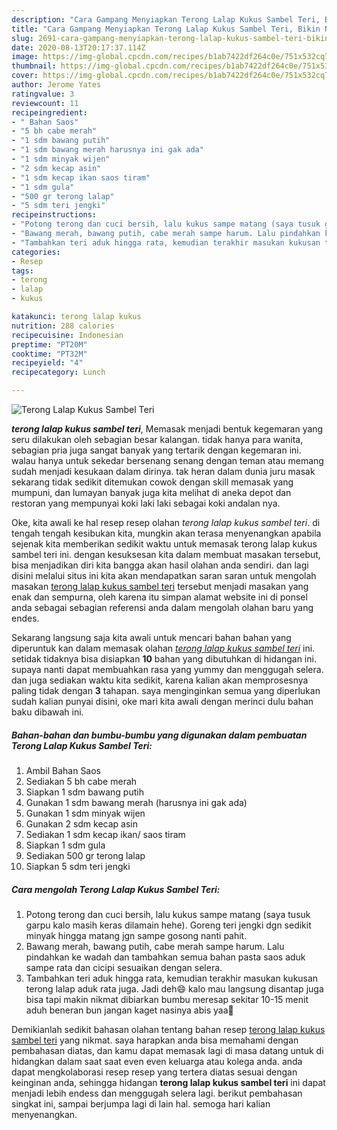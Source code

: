 ```yaml
---
description: "Cara Gampang Menyiapkan Terong Lalap Kukus Sambel Teri, Bikin Ngiler"
title: "Cara Gampang Menyiapkan Terong Lalap Kukus Sambel Teri, Bikin Ngiler"
slug: 2691-cara-gampang-menyiapkan-terong-lalap-kukus-sambel-teri-bikin-ngiler
date: 2020-08-13T20:17:37.114Z
image: https://img-global.cpcdn.com/recipes/b1ab7422df264c0e/751x532cq70/terong-lalap-kukus-sambel-teri-foto-resep-utama.jpg
thumbnail: https://img-global.cpcdn.com/recipes/b1ab7422df264c0e/751x532cq70/terong-lalap-kukus-sambel-teri-foto-resep-utama.jpg
cover: https://img-global.cpcdn.com/recipes/b1ab7422df264c0e/751x532cq70/terong-lalap-kukus-sambel-teri-foto-resep-utama.jpg
author: Jerome Yates
ratingvalue: 3
reviewcount: 11
recipeingredient:
- " Bahan Saos"
- "5 bh cabe merah"
- "1 sdm bawang putih"
- "1 sdm bawang merah harusnya ini gak ada"
- "1 sdm minyak wijen"
- "2 sdm kecap asin"
- "1 sdm kecap ikan saos tiram"
- "1 sdm gula"
- "500 gr terong lalap"
- "5 sdm teri jengki"
recipeinstructions:
- "Potong terong dan cuci bersih, lalu kukus sampe matang (saya tusuk garpu kalo masih keras dilamain hehe). Goreng teri jengki dgn sedikit minyak hingga matang jgn sampe gosong nanti pahit."
- "Bawang merah, bawang putih, cabe merah sampe harum. Lalu pindahkan ke wadah dan tambahkan semua bahan pasta saos aduk sampe rata dan cicipi sesuaikan dengan selera."
- "Tambahkan teri aduk hingga rata, kemudian terakhir masukan kukusan terong lalap aduk rata juga. Jadi deh😄 kalo mau langsung disantap juga bisa tapi makin nikmat dibiarkan bumbu meresap sekitar 10-15 menit aduh beneran bun jangan kaget nasinya abis yaa🤣"
categories:
- Resep
tags:
- terong
- lalap
- kukus

katakunci: terong lalap kukus 
nutrition: 288 calories
recipecuisine: Indonesian
preptime: "PT20M"
cooktime: "PT32M"
recipeyield: "4"
recipecategory: Lunch

---
```



![Terong Lalap Kukus Sambel Teri](https://img-global.cpcdn.com/recipes/b1ab7422df264c0e/751x532cq70/terong-lalap-kukus-sambel-teri-foto-resep-utama.jpg)

<b><i>terong lalap kukus sambel teri</i></b>, Memasak menjadi bentuk kegemaran yang seru dilakukan oleh sebagian besar kalangan. tidak hanya para wanita, sebagian pria juga sangat banyak yang tertarik dengan kegemaran ini. walau hanya untuk sekedar bersenang senang dengan teman atau memang sudah menjadi kesukaan dalam dirinya. tak heran dalam dunia juru masak sekarang tidak sedikit ditemukan cowok dengan skill memasak yang mumpuni, dan lumayan banyak juga kita melihat di aneka depot dan restoran yang mempunyai koki laki laki sebagai koki andalan nya.

Oke, kita awali ke hal resep resep olahan <i>terong lalap kukus sambel teri</i>. di tengah tengah kesibukan kita, mungkin akan terasa menyenangkan apabila sejenak kita memberikan sedikit waktu untuk memasak terong lalap kukus sambel teri ini. dengan kesuksesan kita dalam membuat masakan tersebut, bisa menjadikan diri kita bangga akan hasil olahan anda sendiri. dan lagi disini melalui situs ini kita akan mendapatkan saran saran untuk mengolah masakan <u>terong lalap kukus sambel teri</u> tersebut menjadi masakan yang enak dan sempurna, oleh karena itu simpan alamat website ini di ponsel anda sebagai sebagian referensi anda dalam mengolah olahan baru yang endes.




Sekarang langsung saja kita awali untuk mencari bahan bahan yang diperuntuk kan dalam memasak olahan <u><i>terong lalap kukus sambel teri</i></u> ini. setidak tidaknya bisa disiapkan <b>10</b> bahan yang dibutuhkan di hidangan ini. supaya nanti dapat membuahkan rasa yang yummy dan menggugah selera. dan juga sediakan waktu kita sedikit, karena kalian akan memprosesnya paling tidak dengan <b>3</b> tahapan. saya menginginkan semua yang diperlukan sudah kalian punyai disini, oke mari kita awali dengan merinci dulu bahan baku dibawah ini.

<!--inarticleads1-->

##### Bahan-bahan dan bumbu-bumbu yang digunakan dalam pembuatan Terong Lalap Kukus Sambel Teri:

1. Ambil  Bahan Saos
1. Sediakan 5 bh cabe merah
1. Siapkan 1 sdm bawang putih
1. Gunakan 1 sdm bawang merah (harusnya ini gak ada)
1. Gunakan 1 sdm minyak wijen
1. Gunakan 2 sdm kecap asin
1. Sediakan 1 sdm kecap ikan/ saos tiram
1. Siapkan 1 sdm gula
1. Sediakan 500 gr terong lalap
1. Siapkan 5 sdm teri jengki




<!--inarticleads2-->

##### Cara mengolah Terong Lalap Kukus Sambel Teri:

1. Potong terong dan cuci bersih, lalu kukus sampe matang (saya tusuk garpu kalo masih keras dilamain hehe). Goreng teri jengki dgn sedikit minyak hingga matang jgn sampe gosong nanti pahit.
1. Bawang merah, bawang putih, cabe merah sampe harum. Lalu pindahkan ke wadah dan tambahkan semua bahan pasta saos aduk sampe rata dan cicipi sesuaikan dengan selera.
1. Tambahkan teri aduk hingga rata, kemudian terakhir masukan kukusan terong lalap aduk rata juga. Jadi deh😄 kalo mau langsung disantap juga bisa tapi makin nikmat dibiarkan bumbu meresap sekitar 10-15 menit aduh beneran bun jangan kaget nasinya abis yaa🤣




Demikianlah sedikit bahasan olahan tentang bahan resep <u>terong lalap kukus sambel teri</u> yang nikmat. saya harapkan anda bisa memahami dengan pembahasan diatas, dan kamu dapat memasak lagi di masa datang untuk di hidangkan dalam saat saat even even keluarga atau kolega anda. anda dapat mengkolaborasi resep resep yang tertera diatas sesuai dengan keinginan anda, sehingga hidangan <b>terong lalap kukus sambel teri</b> ini dapat menjadi lebih endess dan menggugah selera lagi. berikut pembahasan singkat ini, sampai berjumpa lagi di lain hal. semoga hari kalian menyenangkan.
